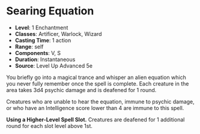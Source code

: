 # Searing Equation

- **Level**: 1 Enchantment
- **Classes**: Artificer, Warlock, Wizard
- **Casting Time**: 1 action
- **Range**: self
- **Components**: V, S
- **Duration**: Instantaneous
- **Source**: Level Up Advanced 5e

You briefly go into a magical trance and whisper an alien equation which you never fully remember once the spell is complete. Each creature in the area takes 3d4 psychic damage and is deafened for 1 round.

Creatures who are unable to hear the equation, immune to psychic damage, or who have an Intelligence score lower than 4 are immune to this spell.

**Using a Higher-Level Spell Slot.** Creatures are deafened for 1 additional round for each slot level above 1st.
